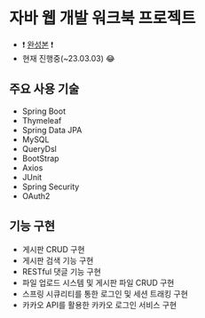 # 자바 웹 개발 워크북 프로젝트

- :exclamation: <a href="https://www.github.com/ckck24">완성본</a> :exclamation:
- 현재 진행중(~23.03.03) :joy:

## 주요 사용 기술

- Spring Boot
- Thymeleaf
- Spring Data JPA
- MySQL
- QueryDsl
- BootStrap
- Axios
- JUnit
- Spring Security
- OAuth2

## 기능 구현

- 게시판 CRUD 구현
- 게시판 검색 기능 구현
- RESTful 댓글 기능 구현
- 파일 업로드 시스템 및 게시판 파일 CRUD 구현
- 스프링 시큐리티를 통한 로그인 및 세션 트래킹 구현
- 카카오 API를 활용한 카카오 로그인 서비스 구현
